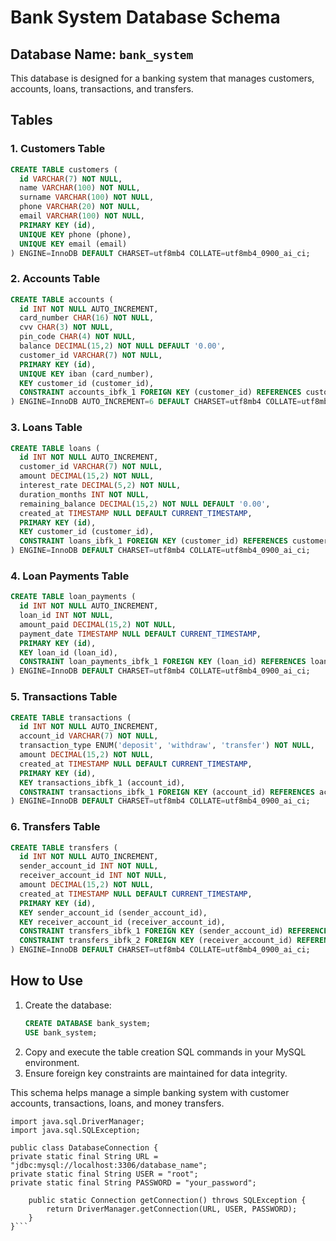 # Bank System Database Schema

## Database Name: `bank_system`

This database is designed for a banking system that manages customers, accounts, loans, transactions, and transfers.

## Tables

### 1. Customers Table
```sql
CREATE TABLE customers (
  id VARCHAR(7) NOT NULL,
  name VARCHAR(100) NOT NULL,
  surname VARCHAR(100) NOT NULL,
  phone VARCHAR(20) NOT NULL,
  email VARCHAR(100) NOT NULL,
  PRIMARY KEY (id),
  UNIQUE KEY phone (phone),
  UNIQUE KEY email (email)
) ENGINE=InnoDB DEFAULT CHARSET=utf8mb4 COLLATE=utf8mb4_0900_ai_ci;
```

### 2. Accounts Table
```sql
CREATE TABLE accounts (
  id INT NOT NULL AUTO_INCREMENT,
  card_number CHAR(16) NOT NULL,
  cvv CHAR(3) NOT NULL,
  pin_code CHAR(4) NOT NULL,
  balance DECIMAL(15,2) NOT NULL DEFAULT '0.00',
  customer_id VARCHAR(7) NOT NULL,
  PRIMARY KEY (id),
  UNIQUE KEY iban (card_number),
  KEY customer_id (customer_id),
  CONSTRAINT accounts_ibfk_1 FOREIGN KEY (customer_id) REFERENCES customers (id) ON DELETE CASCADE
) ENGINE=InnoDB AUTO_INCREMENT=6 DEFAULT CHARSET=utf8mb4 COLLATE=utf8mb4_0900_ai_ci;
```

### 3. Loans Table
```sql
CREATE TABLE loans (
  id INT NOT NULL AUTO_INCREMENT,
  customer_id VARCHAR(7) NOT NULL,
  amount DECIMAL(15,2) NOT NULL,
  interest_rate DECIMAL(5,2) NOT NULL,
  duration_months INT NOT NULL,
  remaining_balance DECIMAL(15,2) NOT NULL DEFAULT '0.00',
  created_at TIMESTAMP NULL DEFAULT CURRENT_TIMESTAMP,
  PRIMARY KEY (id),
  KEY customer_id (customer_id),
  CONSTRAINT loans_ibfk_1 FOREIGN KEY (customer_id) REFERENCES customers (id) ON DELETE CASCADE
) ENGINE=InnoDB DEFAULT CHARSET=utf8mb4 COLLATE=utf8mb4_0900_ai_ci;
```

### 4. Loan Payments Table
```sql
CREATE TABLE loan_payments (
  id INT NOT NULL AUTO_INCREMENT,
  loan_id INT NOT NULL,
  amount_paid DECIMAL(15,2) NOT NULL,
  payment_date TIMESTAMP NULL DEFAULT CURRENT_TIMESTAMP,
  PRIMARY KEY (id),
  KEY loan_id (loan_id),
  CONSTRAINT loan_payments_ibfk_1 FOREIGN KEY (loan_id) REFERENCES loans (id) ON DELETE CASCADE
) ENGINE=InnoDB DEFAULT CHARSET=utf8mb4 COLLATE=utf8mb4_0900_ai_ci;
```

### 5. Transactions Table
```sql
CREATE TABLE transactions (
  id INT NOT NULL AUTO_INCREMENT,
  account_id VARCHAR(7) NOT NULL,
  transaction_type ENUM('deposit', 'withdraw', 'transfer') NOT NULL,
  amount DECIMAL(15,2) NOT NULL,
  created_at TIMESTAMP NULL DEFAULT CURRENT_TIMESTAMP,
  PRIMARY KEY (id),
  KEY transactions_ibfk_1 (account_id),
  CONSTRAINT transactions_ibfk_1 FOREIGN KEY (account_id) REFERENCES accounts (customer_id) ON DELETE CASCADE
) ENGINE=InnoDB DEFAULT CHARSET=utf8mb4 COLLATE=utf8mb4_0900_ai_ci;
```

### 6. Transfers Table
```sql
CREATE TABLE transfers (
  id INT NOT NULL AUTO_INCREMENT,
  sender_account_id INT NOT NULL,
  receiver_account_id INT NOT NULL,
  amount DECIMAL(15,2) NOT NULL,
  created_at TIMESTAMP NULL DEFAULT CURRENT_TIMESTAMP,
  PRIMARY KEY (id),
  KEY sender_account_id (sender_account_id),
  KEY receiver_account_id (receiver_account_id),
  CONSTRAINT transfers_ibfk_1 FOREIGN KEY (sender_account_id) REFERENCES accounts (id) ON DELETE CASCADE,
  CONSTRAINT transfers_ibfk_2 FOREIGN KEY (receiver_account_id) REFERENCES accounts (id) ON DELETE CASCADE
) ENGINE=InnoDB DEFAULT CHARSET=utf8mb4 COLLATE=utf8mb4_0900_ai_ci;
```

## How to Use
1. Create the database:
   ```sql
   CREATE DATABASE bank_system;
   USE bank_system;
   ```
2. Copy and execute the table creation SQL commands in your MySQL environment.
3. Ensure foreign key constraints are maintained for data integrity.

This schema helps manage a simple banking system with customer accounts, transactions, loans, and money transfers.



```import java.sql.Connection;
import java.sql.DriverManager;
import java.sql.SQLException;

public class DatabaseConnection {
private static final String URL = "jdbc:mysql://localhost:3306/database_name";
private static final String USER = "root";
private static final String PASSWORD = "your_password";

    public static Connection getConnection() throws SQLException {
        return DriverManager.getConnection(URL, USER, PASSWORD);
    }
}```
